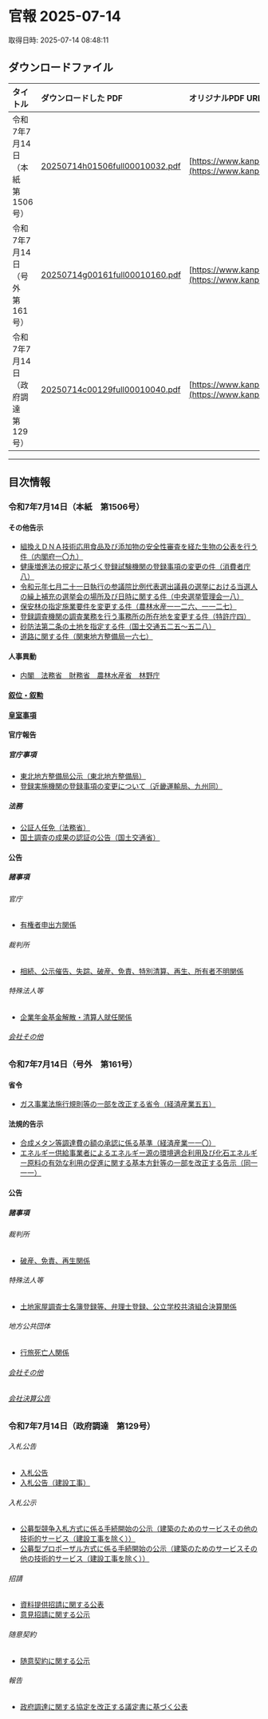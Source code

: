 # 官報 2025-07-14

取得日時: 2025-07-14 08:48:11

## ダウンロードファイル

| タイトル | ダウンロードした PDF | オリジナルPDF URL |
| :-------- | :------------------- | :------------------------- |
| 令和7年7月14日（本紙　第1506号） | [20250714h01506full00010032.pdf](20250714h01506full00010032.pdf) | [https://www.kanpo.go.jp/20250714/20250714h01506/pdf/20250714h01506full00010032.pdf](https://www.kanpo.go.jp/20250714/20250714h01506/pdf/20250714h01506full00010032.pdf) |
| 令和7年7月14日（号外　第161号） | [20250714g00161full00010160.pdf](20250714g00161full00010160.pdf) | [https://www.kanpo.go.jp/20250714/20250714g00161/pdf/20250714g00161full00010160.pdf](https://www.kanpo.go.jp/20250714/20250714g00161/pdf/20250714g00161full00010160.pdf) |
| 令和7年7月14日（政府調達　第129号） | [20250714c00129full00010040.pdf](20250714c00129full00010040.pdf) | [https://www.kanpo.go.jp/20250714/20250714c00129/pdf/20250714c00129full00010040.pdf](https://www.kanpo.go.jp/20250714/20250714c00129/pdf/20250714c00129full00010040.pdf) |
---

## 目次情報

### 令和7年7月14日（本紙　第1506号） 


#### その他告示
- [組換えＤＮＡ技術応用食品及び添加物の安全性審査を経た生物の公表を行う件（内閣府一〇九）](https://www.kanpo.go.jp/20250714/20250714h01506/20250714h015060001f.html)
- [健康増進法の規定に基づく登録試験機関の登録事項の変更の件（消費者庁八）](https://www.kanpo.go.jp/20250714/20250714h01506/20250714h015060001f.html)
- [令和元年七月二十一日執行の参議院比例代表選出議員の選挙における当選人の繰上補充の選挙会の場所及び日時に関する件（中央選挙管理会一八）](https://www.kanpo.go.jp/20250714/20250714h01506/20250714h015060001f.html)
- [保安林の指定施業要件を変更する件（農林水産一一二六、一一二七）](https://www.kanpo.go.jp/20250714/20250714h01506/20250714h015060001f.html)
- [登録調査機関の調査業務を行う事務所の所在地を変更する件（特許庁四）](https://www.kanpo.go.jp/20250714/20250714h01506/20250714h015060002f.html)
- [砂防法第二条の土地を指定する件（国土交通五二五～五二八）](https://www.kanpo.go.jp/20250714/20250714h01506/20250714h015060003f.html)
- [道路に関する件（関東地方整備局一六七）](https://www.kanpo.go.jp/20250714/20250714h01506/20250714h015060004f.html)

#### 人事異動
- [内閣　法務省　財務省　農林水産省　林野庁](https://www.kanpo.go.jp/20250714/20250714h01506/20250714h015060004f.html)

#### [叙位・叙勲](https://www.kanpo.go.jp/20250714/20250714h01506/20250714h015060005f.html)

#### [皇室事項](https://www.kanpo.go.jp/20250714/20250714h01506/20250714h015060006f.html)

#### 官庁報告

##### 官庁事項
- [東北地方整備局公示（東北地方整備局）](https://www.kanpo.go.jp/20250714/20250714h01506/20250714h015060006f.html)
- [登録実施機関の登録事項の変更について（近畿運輸局、九州同）](https://www.kanpo.go.jp/20250714/20250714h01506/20250714h015060006f.html)

##### 法務
- [公証人任免（法務省）](https://www.kanpo.go.jp/20250714/20250714h01506/20250714h015060006f.html)
- [国土調査の成果の認証の公告（国土交通省）](https://www.kanpo.go.jp/20250714/20250714h01506/20250714h015060007f.html)

#### 公告

##### 諸事項

###### 官庁
- [有権者申出方関係](https://www.kanpo.go.jp/20250714/20250714h01506/20250714h015060007f.html)

###### 裁判所
- [相続、公示催告、失踪、破産、免責、特別清算、再生、所有者不明関係](https://www.kanpo.go.jp/20250714/20250714h01506/20250714h015060007f.html)

###### 特殊法人等
- [企業年金基金解散・清算人就任関係](https://www.kanpo.go.jp/20250714/20250714h01506/20250714h015060028f.html)

###### [会社その他](https://www.kanpo.go.jp/20250714/20250714h01506/20250714h015060029f.html)
### 令和7年7月14日（号外　第161号） 


#### 省令
- [ガス事業法施行規則等の一部を改正する省令（経済産業五五）](https://www.kanpo.go.jp/20250714/20250714g00161/20250714g001610001f.html)

#### 法規的告示
- [合成メタン等調達費の額の承認に係る基準（経済産業一一〇）](https://www.kanpo.go.jp/20250714/20250714g00161/20250714g001610061f.html)
- [エネルギー供給事業者によるエネルギー源の環境適合利用及び化石エネルギー原料の有効な利用の促進に関する基本方針等の一部を改正する告示（同一一一）](https://www.kanpo.go.jp/20250714/20250714g00161/20250714g001610062f.html)

#### 公告

##### 諸事項

###### 裁判所
- [破産、免責、再生関係](https://www.kanpo.go.jp/20250714/20250714g00161/20250714g001610065f.html)

###### 特殊法人等
- [土地家屋調査士名簿登録等、弁理士登録、公立学校共済組合決算関係](https://www.kanpo.go.jp/20250714/20250714g00161/20250714g001610104f.html)

###### 地方公共団体
- [行旅死亡人関係](https://www.kanpo.go.jp/20250714/20250714g00161/20250714g001610106f.html)

###### [会社その他](https://www.kanpo.go.jp/20250714/20250714g00161/20250714g001610106f.html)

###### [会社決算公告](https://www.kanpo.go.jp/20250714/20250714g00161/20250714g001610109f.html)
### 令和7年7月14日（政府調達　第129号） 


###### 入札公告
- [入札公告](https://www.kanpo.go.jp/20250714/20250714c00129/20250714c001290001f.html)
- [入札公告（建設工事）](https://www.kanpo.go.jp/20250714/20250714c00129/20250714c001290025f.html)

###### 入札公示
- [公募型競争入札方式に係る手続開始の公示（建築のためのサービスその他の技術的サービス（建設工事を除く））](https://www.kanpo.go.jp/20250714/20250714c00129/20250714c001290031f.html)
- [公募型プロポーザル方式に係る手続開始の公示（建築のためのサービスその他の技術的サービス（建設工事を除く））](https://www.kanpo.go.jp/20250714/20250714c00129/20250714c001290033f.html)

###### 招請
- [資料提供招請に関する公表](https://www.kanpo.go.jp/20250714/20250714c00129/20250714c001290034f.html)
- [意見招請に関する公示](https://www.kanpo.go.jp/20250714/20250714c00129/20250714c001290035f.html)

###### 随意契約
- [随意契約に関する公示](https://www.kanpo.go.jp/20250714/20250714c00129/20250714c001290036f.html)

###### 報告
- [政府調達に関する協定を改正する議定書に基づく公表](https://www.kanpo.go.jp/20250714/20250714c00129/20250714c001290036f.html)
